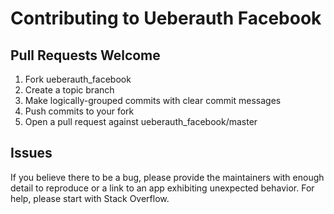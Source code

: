 # Contributing to Ueberauth Facebook

## Pull Requests Welcome
1. Fork ueberauth_facebook
2. Create a topic branch
3. Make logically-grouped commits with clear commit messages
4. Push commits to your fork
5. Open a pull request against ueberauth_facebook/master

## Issues

If you believe there to be a bug, please provide the maintainers with enough
detail to reproduce or a link to an app exhibiting unexpected behavior. For
help, please start with Stack Overflow.
